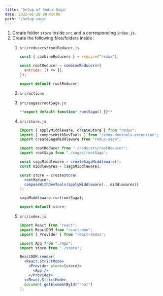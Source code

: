 ```yaml
---
title: 'Setup of Redux Saga'
date: 2022-01-20 09:00:00
path: '/setup-saga'
---
```


1. Create folder `store` inside `src` and a corresponding `index.js`.
2. Create the following files/folders inside :
    1. `src/reducers/rootReducer.js`
        
        ```jsx
        const { combineReducers } = require("redux");
        
        const rootReducer = combineReducers({
          entries: () => [],
        });
        
        export default rootReducer;
        ```
        
    2. `src/actions`
    3. `src/sagas/rootSaga.js`
        
        ```jsx
        **export default function* rootSaga() {}**
        ```
        
    4. `src/store.js`
        
        ```jsx
        import { applyMiddleware, createStore } from "redux";
        import { composeWithDevTools } from "redux-devtools-extension";
        import createSagaMiddleware from "redux-saga";
        
        import rootReducer from "./reducers/rootReducer";
        import rootSaga from "./sagas/rootSaga";
        
        const sagaMiddleware = createSagaMiddleware();
        const middlewares = [sagaMiddleware];
        
        const store = createStore(
          rootReducer,
          composeWithDevTools(applyMiddleware(...middlewares))
        );
        
        sagaMiddleware.run(rootSaga);
        
        export default store;
        ```
        
    5. `src/index.js`
        
        ```jsx
        import React from "react";
        import ReactDOM from "react-dom";
        import { Provider } from "react-redux";
        
        import App from "./App";
        import store from "./store";
        
        ReactDOM.render(
          <React.StrictMode>
            <Provider store={store}>
              <App />
            </Provider>
          </React.StrictMode>,
          document.getElementById("root")
        );
        ```